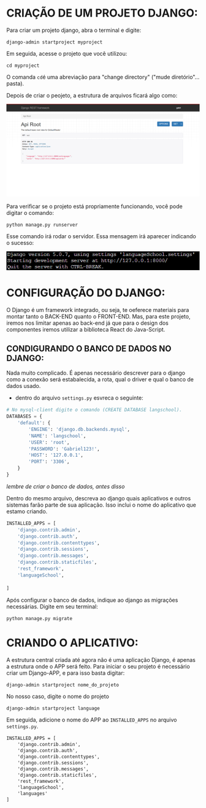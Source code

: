 # CRIAÇÃO DE UM PROJETO DJANGO:

Para criar um projeto django, abra o terminal e digite:

```
django-admin startproject myproject
```
Em seguida, acesse o projeto que você utilizou:
```
cd myproject
```
O comanda `cd`é uma abreviação para "change directory" ("mude diretório"... pasta). 

Depois de criar o peojeto, a estrutura de arquivos ficará algo como:

![alt text](../django/img/image.png)

Para verificar se o projeto está propriamente funcionando, você pode digitar o comando:
```
python manage.py runserver
```
Esse comando irá rodar o servidor. Essa mensagem irá aparecer indicando o sucesso:
<br>

![alt text](../django/img/image-1.png)

# CONFIGURAÇÃO DO DJANGO:

O Django é um framework integrado, ou seja, te oeferece materiais para montar tanto o BACK-END quanto o FRONT-END. Mas, para este projeto, iremos nos limitar apenas ao back-end já que para o design dos componentes iremos utilizar a biblioteca React do Java-Script. 

## CONDIGURANDO O BANCO DE DADOS NO DJANGO:

Nada muito complicado. É apenas necessário descrever para o django como a conexão será estabalecida, a rota, qual o driver e qual o banco de dados usado.

- dentro do arquivo `settings.py` esvreca o seguinte:

```python
# No mysql-client digite o comando (CREATE DATABASE langschool).
DATABASES = {
    'default': {
        'ENGINE': 'django.db.backends.mysql',
        'NAME': 'langschool',
        'USER': 'root',
        'PASSWORD': 'Gabriel123!',
        'HOST': '127.0.0.1',
        'PORT': '3306',
    }
}
``` 
*lembre de criar o banco de dados, antes disso*

Dentro do mesmo arquivo, descreva ao django quais aplicativos e outros sistemas farão parte de sua aplicação. Isso inclui o nome do aplicativo que estamo criando. 

```python
INSTALLED_APPS = [
    'django.contrib.admin',
    'django.contrib.auth',
    'django.contrib.contenttypes',
    'django.contrib.sessions',
    'django.contrib.messages',
    'django.contrib.staticfiles',
    'rest_framework',
    'languageSchool',
    
]
```
Após configurar o banco de dados, indique ao django as migrações necessárias. Digite em seu terminal:
```
python manage.py migrate
```

# CRIANDO O APLICATIVO:

A estrutura central criada até agora não é uma aplicação Django, é apenas a estrutura onde o APP será feito. Para iniciar o seu projeto é necessário criar um Django-APP, e para isso basta digitar:

```
django-admin startproject nome_do_projeto
```
No nosso caso, digite o nome do projeto

```
django-admin startproject language
```

Em seguida, adicione o nome do APP ao `INSTALLED_APPS` no arquivo `settings.py`.

```
INSTALLED_APPS = [
    'django.contrib.admin',
    'django.contrib.auth',
    'django.contrib.contenttypes',
    'django.contrib.sessions',
    'django.contrib.messages',
    'django.contrib.staticfiles',
    'rest_framework',
    'languageSchool',
    'languages'
]
``` 